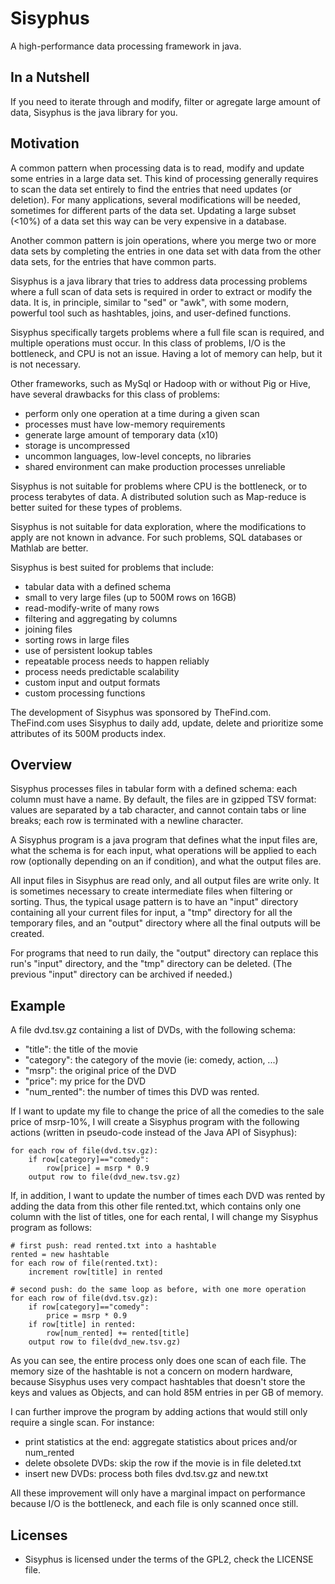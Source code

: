 Sisyphus
========

A high-performance data processing framework in java.

In a Nutshell
-------------

If you need to iterate through and modify, filter or agregate large amount
of data, Sisyphus is the java library for you.

Motivation
----------

A common pattern when processing data is to read, modify and update some entries
in a large data set. This kind of processing generally requires to scan the
data set entirely to find the entries that need updates (or deletion). For many
applications, several modifications will be needed, sometimes for different
parts of the data set. Updating a large subset (<10%) of a data set this way
can be very expensive in a database.

Another common pattern is join operations, where you merge two or more data sets
by completing the entries in one data set with data from the other data sets,
for the entries that have common parts.

Sisyphus is a java library that tries to address data processing problems where
a full scan of data sets is required in order to extract or modify the data. It
is, in principle, similar to "sed" or "awk", with some modern, powerful tool
such as hashtables, joins, and user-defined functions.

Sisyphus specifically targets problems where a full file scan is required, and
multiple operations must occur. In this class of problems, I/O is the
bottleneck, and CPU is not an issue. Having a lot of memory can help, but it is
not necessary.

Other frameworks, such as MySql or Hadoop with or without Pig or Hive, have
several drawbacks for this class of problems:
- perform only one operation at a time during a given scan
- processes must have low-memory requirements
- generate large amount of temporary data (x10)
- storage is uncompressed
- uncommon languages, low-level concepts, no libraries
- shared environment can make production processes unreliable

Sisyphus is not suitable for problems where CPU is the bottleneck, or to process
terabytes of data. A distributed solution such as Map-reduce is better suited
for these types of problems.

Sisyphus is not suitable for data exploration, where the modifications to apply
are not known in advance. For such problems, SQL databases or Mathlab are better.

Sisyphus is best suited for problems that include:
- tabular data with a defined schema
- small to very large files (up to 500M rows on 16GB)
- read-modify-write of many rows
- filtering and aggregating by columns
- joining files
- sorting rows in large files
- use of persistent lookup tables
- repeatable process needs to happen reliably
- process needs predictable scalability
- custom input and output formats
- custom processing functions

The development of Sisyphus was sponsored by TheFind.com. TheFind.com uses
Sisyphus to daily add, update, delete and prioritize some attributes of its
500M products index.

Overview
--------

Sisyphus processes files in tabular form with a defined schema: each column
must have a name. By default, the files are in gzipped TSV format: values are
separated by a tab character, and cannot contain tabs or line breaks; each
row is terminated with a newline character.

A Sisyphus program is a java program that defines what the input files are,
what the schema is for each input, what operations will be applied to each row
(optionally depending on an if condition), and what the output files are.

All input files in Sisyphus are read only, and all output files are write only.
It is sometimes necessary to create intermediate files when filtering or sorting.
Thus, the typical usage pattern is to have an "input" directory containing all
your current files for input, a "tmp" directory for all the temporary files,
and an "output" directory where all the final outputs will be created.

For programs that need to run daily, the "output" directory can replace this
run's "input" directory, and the "tmp" directory can be deleted. (The previous
"input" directory can be archived if needed.)

Example
-------

A file dvd.tsv.gz containing a list of DVDs, with the following schema:
- "title": the title of the movie
- "category": the category of the movie (ie: comedy, action, ...)
- "msrp": the original price of the DVD
- "price": my price for the DVD
- "num_rented": the number of times this DVD was rented.

If I want to update my file to change the price of all the comedies to the sale
price of msrp-10%, I will create a Sisyphus program with the following
actions (written in pseudo-code instead of the Java API of Sisyphus):

    for each row of file(dvd.tsv.gz):
        if row[category]=="comedy":
            row[price] = msrp * 0.9
        output row to file(dvd_new.tsv.gz)

If, in addition, I want to update the number of times each DVD was rented by
adding the data from this other file rented.txt, which contains only one column
with the list of titles, one for each rental, I will change my Sisyphus program
as follows:

    # first push: read rented.txt into a hashtable
    rented = new hashtable
    for each row of file(rented.txt):
        increment row[title] in rented

    # second push: do the same loop as before, with one more operation
    for each row of file(dvd.tsv.gz):
        if row[category]=="comedy":
            price = msrp * 0.9
        if row[title] in rented:
            row[num_rented] += rented[title]
        output row to file(dvd_new.tsv.gz)

As you can see, the entire process only does one scan of each file. The memory
size of the hashtable is not a concern on modern hardware, because Sisyphus uses
very compact hashtables that doesn't store the keys and values as Objects,
and can hold 85M entries in per GB of memory.

I can further improve the program by adding actions that would still only
require a single scan. For instance:
- print statistics at the end: aggregate statistics about prices and/or num_rented
- delete obsolete DVDs: skip the row if the movie is in file deleted.txt
- insert new DVDs: process both files dvd.tsv.gz and new.txt

All these improvement will only have a marginal impact on performance because
I/O is the bottleneck, and each file is only scanned once still.

Licenses
--------

- Sisyphus is licensed under the terms of the GPL2, check the LICENSE file.

